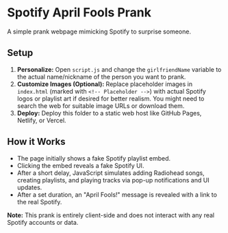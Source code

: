 # Spotify April Fools Prank

A simple prank webpage mimicking Spotify to surprise someone.

## Setup

1.  **Personalize:** Open `script.js` and change the `girlfriendName` variable to the actual name/nickname of the person you want to prank.
2.  **Customize Images (Optional):** Replace placeholder images in `index.html` (marked with `<!-- Placeholder -->`) with actual Spotify logos or playlist art if desired for better realism. You might need to search the web for suitable image URLs or download them.
3.  **Deploy:** Deploy this folder to a static web host like GitHub Pages, Netlify, or Vercel.

## How it Works

-   The page initially shows a fake Spotify playlist embed.
-   Clicking the embed reveals a fake Spotify UI.
-   After a short delay, JavaScript simulates adding Radiohead songs, creating playlists, and playing tracks via pop-up notifications and UI updates.
-   After a set duration, an "April Fools!" message is revealed with a link to the real Spotify.

**Note:** This prank is entirely client-side and does not interact with any real Spotify accounts or data.